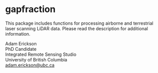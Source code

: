 # gapfraction

This package includes functions for processing airborne and terrestrial laser scanning LiDAR data. Please read the description for additional information.

Adam Erickson  
PhD Candidate  
Integrated Remote Sensing Studio  
University of British Columbia  
adam.erickson@ubc.ca
